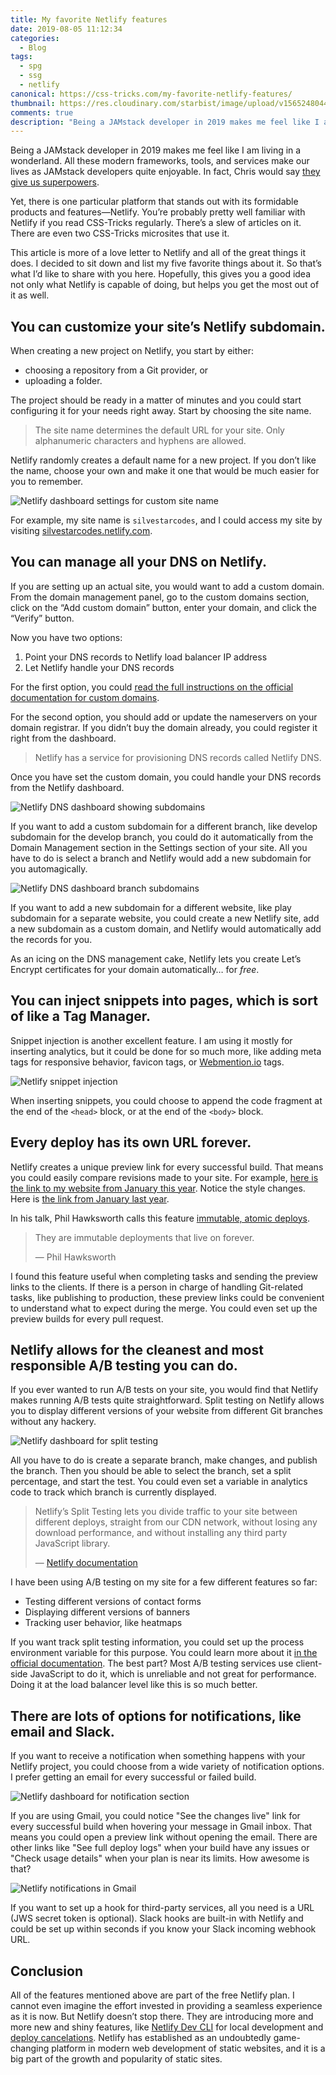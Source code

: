 ```yaml
---
title: My favorite Netlify features
date: 2019-08-05 11:12:34
categories:
  - Blog
tags:
  - spg
  - ssg
  - netlify
canonical: https://css-tricks.com/my-favorite-netlify-features/
thumbnail: https://res.cloudinary.com/starbist/image/upload/v1565248044/My_favorite_Netlify_features-2x_inepie.jpg
comments: true
description: "Being a JAMstack developer in 2019 makes me feel like I am living in a wonderland. Yet, there is one particular platform that stands out with its formidable products and features—Netlify."
---
```


Being a JAMstack developer in 2019 makes me feel like I am living in a wonderland. All these modern frameworks, tools, and services make our lives as JAMstack developers quite enjoyable. In fact, Chris would say [they give us superpowers].

Yet, there is one particular platform that stands out with its formidable products and features—Netlify. You’re probably pretty well familiar with Netlify if you read CSS-Tricks regularly. There’s a slew of articles on it. There are even two CSS-Tricks microsites that use it.

<!--more-->

This article is more of a love letter to Netlify and all of the great things it does. I decided to sit down and list my five favorite things about it. So that’s what I’d like to share with you here. Hopefully, this gives you a good idea not only what Netlify is capable of doing, but helps you get the most out of it as well.

## You can customize your site’s Netlify subdomain.

When creating a new project on Netlify, you start by either:

- choosing a repository from a Git provider, or
- uploading a folder.

The project should be ready in a matter of minutes and you could start configuring it for your needs right away. Start by choosing the site name.

> The site name determines the default <abbr>URL</abbr> for your site. Only alphanumeric characters and hyphens are allowed.

Netlify randomly creates a default name for a new project. If you don’t like the name, choose your own and make it one that would be much easier for you to remember.

![Netlify dashboard settings for custom site name](https://res.cloudinary.com/starbist/image/upload/v1565245622/netlify-dashboard-site-name_zqyqmg.png)

For example, my site name is `silvestarcodes`, and I could access my site by visiting [silvestarcodes.netlify.com].

## You can manage all your <abbr>DNS</abbr> on Netlify.

If you are setting up an actual site, you would want to add a custom domain. From the domain management panel, go to the custom domains section, click on the “Add custom domain” button, enter your domain, and click the “Verify” button.

Now you have two options:

1. Point your <abbr>DNS</abbr> records to Netlify load balancer IP address
2. Let Netlify handle your <abbr>DNS</abbr> records

For the first option, you could [read the full instructions on the official documentation for custom domains].

For the second option, you should add or update the nameservers on your domain registrar. If you didn’t buy the domain already, you could register it right from the dashboard.

> Netlify has a service for provisioning DNS records called Netlify DNS.

Once you have set the custom domain, you could handle your <abbr>DNS</abbr> records from the Netlify dashboard.

![Netlify DNS dashboard showing subdomains](https://res.cloudinary.com/starbist/image/upload/v1565245623/netlify-dashboard-dns-records_jjg1tf.png)

If you want to add a custom subdomain for a different branch, like develop subdomain for the develop branch, you could do it automatically from the Domain Management section in the Settings section of your site. All you have to do is select a branch and Netlify would add a new subdomain for you automagically.

![Netlify DNS dashboard branch subdomains](https://res.cloudinary.com/starbist/image/upload/v1565245620/netlify-dashboard-subdomains_zeq1df.png)

If you want to add a new subdomain for a different website, like play subdomain for a separate website, you could create a new Netlify site, add a new subdomain as a custom domain, and Netlify would automatically add the records for you.

As an icing on the <abbr>DNS</abbr> management cake, Netlify lets you create Let’s Encrypt certificates for your domain automatically… for _free_.

## You can inject snippets into pages, which is sort of like a Tag Manager.

Snippet injection is another excellent feature. I am using it mostly for inserting analytics, but it could be done for so much more, like adding meta tags for responsive behavior, favicon tags, or [Webmention.io] tags.

![Netlify snippet injection](https://res.cloudinary.com/starbist/image/upload/v1565245620/netlify-dashboard-inject-snippet_ruimjq.png)

When inserting snippets, you could choose to append the code fragment at the end of the `<head>` block, or at the end of the `<body>` block.

## Every deploy has its own URL forever.

Netlify creates a unique preview link for every successful build. That means you could easily compare revisions made to your site. For example, [here is the link to my website from January this year]. Notice the style changes. Here is [the link from January last year].

In his talk, Phil Hawksworth calls this feature [immutable, atomic deploys].

> They are immutable deployments that live on forever.
>
> — Phil Hawksworth

I found this feature useful when completing tasks and sending the preview links to the clients. If there is a person in charge of handling Git-related tasks, like publishing to production, these preview links could be convenient to understand what to expect during the merge. You could even set up the preview builds for every pull request.

## Netlify allows for the cleanest and most responsible A/B testing you can do.

If you ever wanted to run A/B tests on your site, you would find that Netlify makes running A/B tests quite straightforward. Split testing on Netlify allows you to display different versions of your website from different Git branches without any hackery.

![Netlify dashboard for split testing](https://res.cloudinary.com/starbist/image/upload/v1565245621/netlify-dashboard-split-testing_grzmlr.png)

All you have to do is create a separate branch, make changes, and publish the branch. Then you should be able to select the branch, set a split percentage, and start the test. You could even set a variable in analytics code to track which branch is currently displayed.

> Netlify’s Split Testing lets you divide traffic to your site between different deploys, straight from our CDN network, without losing any download performance, and without installing any third party JavaScript library.
>
> — [Netlify documentation]

I have been using A/B testing on my site for a few different features so far:

- Testing different versions of contact forms
- Displaying different versions of banners
- Tracking user behavior, like heatmaps

If you want track split testing information, you could set up the process environment variable for this purpose. You could learn more about it [in the official documentation]. The best part? Most A/B testing services use client-side JavaScript to do it, which is unreliable and not great for performance. Doing it at the load balancer level like this is so much better.

## There are lots of options for notifications, like email and Slack.

If you want to receive a notification when something happens with your Netlify project, you could choose from a wide variety of notification options. I prefer getting an email for every successful or failed build.

![Netlify dashboard for notification section](https://res.cloudinary.com/starbist/image/upload/v1565245620/netlify-dashboard-deploy-notifications_hcmabx.png)

If you are using Gmail, you could notice "See the changes live" link for every successful build when hovering your message in Gmail inbox. That means you could open a preview link without opening the email. There are other links like "See full deploy logs" when your build have any issues or "Check usage details" when your plan is near its limits. How awesome is that?

![Netlify notifications in Gmail](https://res.cloudinary.com/starbist/image/upload/v1565245621/netlify-notification-gmail_dyim14.png)

If you want to set up a hook for third-party services, all you need is a URL (JWS secret token is optional). Slack hooks are built-in with Netlify and could be set up within seconds if you know your Slack incoming webhook URL.

## Conclusion

All of the features mentioned above are part of the free Netlify plan. I cannot even imagine the effort invested in providing a seamless experience as it is now. But Netlify doesn’t stop there. They are introducing more and more new and shiny features, like [Netlify Dev CLI] for local development and [deploy cancelations]. Netlify has established as an undoubtedly game-changing platform in modern web development of static websites, and it is a big part of the growth and popularity of static sites.

[they give us superpowers]: https://css-tricks.com/the-all-powerful-front-end-developer/
[silvestarcodes.netlify.com]: https://silvestarcodes.netlify.com
[read the full instructions on the official documentation for custom domains]: https://www.netlify.com/docs/custom-domains/#manual-dns-configuration-for-root-and-www-custom-domains
[Webmention.io]: https://webmention.io/
[here is the link to my website from January this year]: https://5c333811e2b27a0008ff4663--silvestarcodes.netlify.com/
[the link from January last year]: https://5a6e2468a6188f79ead63689--silvestarcodes.netlify.com/
[immutable, atomic deploys]: https://vimeo.com/340526374
[Netlify documentation]: https://www.netlify.com/docs/split-testing/
[in the official documentation]: https://www.netlify.com/docs/split-testing/
[Netlify Dev CLI]: https://www.netlify.com/products/dev/
[deploy cancelations]: https://www.netlify.com/blog/2019/06/04/introducing-cancelable-deploys/
